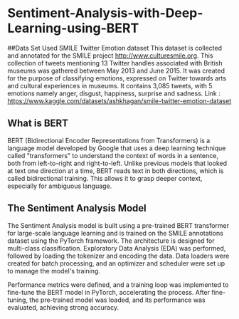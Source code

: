 # Sentiment-Analysis-with-Deep-Learning-using-BERT

##Data Set Used 
SMILE Twitter Emotion dataset
This dataset is collected and annotated for the SMILE project http://www.culturesmile.org. This collection of tweets mentioning 13 Twitter handles associated with British museums was gathered between May 2013 and June 2015. It was created for the purpose of classifying emotions, expressed on Twitter towards arts and cultural experiences in museums.
It contains 3,085 tweets, with 5 emotions namely anger, disgust, happiness, surprise and sadness. 
Link : https://www.kaggle.com/datasets/ashkhagan/smile-twitter-emotion-dataset

## What is BERT
BERT (Bidirectional Encoder Representations from Transformers) is a language model developed by Google that uses a deep learning technique called "transformers" to understand the context of words in a sentence, both from left-to-right and right-to-left. Unlike previous models that looked at text one direction at a time, BERT reads text in both directions, which is called bidirectional training. This allows it to grasp deeper context, especially for ambiguous language.

## The Sentiment Analysis Model
The Sentiment Analysis model is built using a pre-trained BERT transformer for large-scale language learning and is trained on the SMILE annotations dataset using the PyTorch framework. The architecture is designed for multi-class classification. Exploratory Data Analysis (EDA) was performed, followed by loading the tokenizer and encoding the data. Data loaders were created for batch processing, and an optimizer and scheduler were set up to manage the model's training.

Performance metrics were defined, and a training loop was implemented to fine-tune the BERT model in PyTorch, accelerating the process. After fine-tuning, the pre-trained model was loaded, and its performance was evaluated, achieving strong accuracy.
